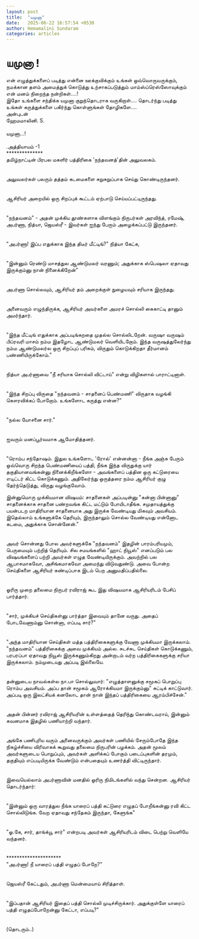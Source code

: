 ```yaml
---
layout: post
title:  "யமுனா"
date:   2025-06-22 16:57:54 +0530
author: Hemamalini Sundaram
categories: articles
---
```


#  யமுனா ! 

என் எழுத்துக்களைப் படித்து என்னை ஊக்குவிக்கும் உங்கள் ஒவ்வொருவருக்கும், நமக்கான தளம்
அமைத்துக் கொடுத்து உற்சாகப்படுத்தும் மாம்ஸ்ப்ரெஸ்ஸோவுக்கும் என் மனம் நிறைந்த
நன்றிகள்\....!\
இதோ உங்களை சந்திக்க யமுனா குறுந்தொடராக வருகிறாள்\.... தொடர்ந்து படித்து உங்கள்
கருத்துக்களை பகிர்ந்து கொள்ளுங்கள் தோழிகளே\....\
அன்புடன்\
ஹேமமாலினி. S.\
\
யமுனா\...!\
\
.அத்தியாயம் -1\
\*\*\*\*\*\*\*\*\*\*\*\*\*\*\
தமிழ்நாட்டின் பிரபல மகளிர் பத்திரிகை \'நந்தவனத்\'தின் அலுவலகம்.\
\
\
அலுவலர்கள் பலரும் தத்தம் கடமைகளை சுறுசுறுப்பாக செய்து கொண்டிருந்தனர்.\
\
\
ஆசிரியர் அறையில் ஒரு சிறப்புக் கூட்டம் ஏற்பாடு செய்யப்பட்டிருந்தது.\
\
\
\"நந்தவனம்\" - அதன் முக்கிய தூண்களாக விளங்கும் நிருபர்கள் அரவிந்த், ரமேஷ், அபர்ணா,
நித்யா, ஜெயஸ்ரீ - இவர்கள் ஐந்து பேரும் அழைக்கப்பட்டு இருந்தனர்.\
\
\
\"அபர்ணா! இப்ப எதுக்காக இந்த திடீர் மீட்டிங்?\" நித்யா கேட்க,\
\
\
\"இன்னும் ரெண்டு மாசத்துல ஆண்டுமலர் வரணும்; அதுக்காக ஸ்பெஷலா ஏதாவது இருக்கும்னு நான்
நினைக்கிறேன்\"\
\
\
அபர்ணா சொல்லவும், ஆசிரியர் தம் அறைக்குள் நுழையவும் சரியாக இருந்தது.\
\
\
அனைவரும் எழுந்திருக்க, ஆசிரியர் அவர்களை அமரச் சொல்லி கைகாட்டி தானும் அமர்ந்தார்.\
\
\
\"இந்த மீட்டிங் எதுக்காக அப்படிங்கறதை முதல்ல சொல்லிடறேன். வருஷா வருஷம் பிப்ரவரி மாசம்
நம்ம இதழோட ஆண்டுமலர் வெளியிடறோம். இந்த வருஷத்துலேர்ந்து நம்ம ஆண்டுமலர்ல ஒரு சிறப்புப்
பரிசும், விருதும் கொடுக்கிறதா தீர்மானம் பண்ணியிருக்கோம்.\"\
\
\
நித்யா அபர்ணாவை \"நீ சரியாக சொல்லி விட்டாய்\" என்று விழிகளால் பாராட்டினாள்.\
\
\
\"இந்த சிறப்பு விருதை \"நந்தவனம் - சாதனைப் பெண்மணி\" விருதாக வழங்கி கௌரவிக்கப்
போறோம். உங்களோட கருத்து என்ன?\"\
\
\
\"நல்ல யோசனை சார்.\"\
\
\
ஐவரும் மனப்பூர்வமாக ஆமோதித்தனர்.\
\
\
\"ரொம்ப சந்தோஷம். இதுல உங்களோட \'ரோல்\' என்னன்னா - நீங்க அஞ்சு பேரும் ஒவ்வொரு சிறந்த
பெண்மணியைப் பத்தி, நீங்க இந்த விருதுக்கு யார் தகுதியானவங்கன்னு நினைக்கிறீங்களோ -
அவங்களைப் பத்தின ஒரு கட்டுரையை எடிட்டர் கிட்ட கொடுக்கணும். அதிலேர்ந்து ஒருத்தரை நம்ம
ஆசிரியர் குழு தேர்ந்தெடுத்து, விருது வழங்குவோம்.

இன்னுமொரு முக்கியமான விஷயம்: சாதனைகள் அப்படின்னு \"கன்னா பின்னானு\" சாதனைக்காக
சாதனை பண்றவங்க கிட்ட மட்டும் போயிடாதீங்க. சமுதாயத்துக்கு பயன்படற மாதிரியான
சாதனையாக அது இருக்க வேண்டியது மிகவும் அவசியம். இதெல்லாம் உங்களுக்கே தெரியும்,
இருந்தாலும் சொல்ல வேண்டியது என்னோட கடமை, அதுக்காக சொன்னேன்.\"\
\
\
அவர் சொன்னது போல அவர்களுக்கே \"நந்தவனம்\" இதழின் பாரம்பரியமும், பெருமையும் பற்றித்
தெரியும். சில சமயங்களில் \"ஹாட் நியூஸ்\" எனப்படும் பல விஷயங்களைப் பற்றி அவர்கள் எழுத
வேண்டியிருக்கும். அவற்றில் பல ஆபாசமாகவோ, அசிங்கமாகவோ அமைந்து விடுவதுண்டு. அவை
போன்ற செய்திகளை ஆசிரியர் கண்டிப்பாக இடம் பெற அனுமதிப்பதில்லை.\
\
\
ஓரிரு முறை தலைமை நிருபர் ரவிராஜ் கூட இது விஷயமாக ஆசிரியரிடம் பேசிப்
பார்த்தார்.\
\
\
\"சார், முக்கியச் செய்திகள்னு பார்த்தா இவையும் தானே வருது. அதைப் போடவேணாம்னு
சொன்னா, எப்படி சார்?\"\
\
\
\"அந்த மாதிரியான செய்திகள் மத்த பத்திரிகைகளுக்கு வேணா முக்கியமா இருக்கலாம்.
\"நந்தவனம்\" பத்திரிகைக்கு அவை முக்கியம் அல்ல. சுடச்சுட செய்திகள் கொடுக்கணும்,
பரபரப்பா ஏதாவது நியூஸ் இருக்கணும்கிறது அன்றாடம் வர்ற பத்திரிகைகளுக்கு சரியா
இருக்கலாம். நம்முடையது அப்படி இல்லையே.\
\
\
தன்னுடைய நாவல்கள்ல நா.பா சொல்லுவார்: \"எழுத்தாளனுக்கு சமூகப் பொறுப்பு ரொம்ப
அவசியம். அப்ப தான் சமூகம் ஆரோக்கியமா இருக்கும்னு\" சுட்டிக் காட்டுவார். அப்படி ஒரு
இலட்சியக் கனலோட தான் நான் இந்தப் பத்திரிகையை ஆரம்பிச்சேன்.\"\
\
\
அதன் பின்னர் ரவிராஜ் ஆசிரியரின் உள்ளத்தைத் தெரிந்து கொண்டவராய், இன்னும் கவனமாக இதழில்
பணியாற்றி வந்தார்.\
\
\
அங்கே பணிபுரிய வரும் அனைவருக்கும் அவர்கள் பணியில் சேரும்போதே இந்த நிகழ்ச்சியை
விரிவாகக் கூறுவது தலைமை நிருபரின் பழக்கம். அதன் மூலம் அவர்களுடைய பொறுப்பும்,
அவர்கள் அளிக்கப் போகும் படைப்புகளின் தரமும், தகுதியும் எப்படியிருக்க வேண்டும்
என்பதையும் உணர்த்தி விட்டிருந்தார்.\
\
\
இவையெல்லாம் அபர்ணாவின் மனதில் ஓரிரு நிமிடங்களில் வந்து சென்றன. ஆசிரியர் தொடர்ந்தார்:\
\
\
\"இன்னும் ஒரு வாரத்துல நீங்க யாரைப் பத்தி கட்டுரை எழுதப் போறீங்கன்னு ரவி கிட்ட
சொல்லிடுங்க. வேற ஏதாவது சந்தேகம் இருந்தா, கேளுங்க\"\
\
\
\"ஓ.கே, சார், தாங்க்யூ சார்\" என்றபடி அவர்கள் ஆசிரியரிடம் விடை பெற்று வெளியே
வந்தனர்.\
\
\
\*\*\*\*\*\*\*\*\*\*\*\*\*\*\*\*\*\*\*\*\*\
\"அபர்ணா! நீ யாரைப் பத்தி எழுதப் போறே?\"\
\
\
ஜெயஸ்ரீ கேட்டதும், அபர்ணா மென்மையாய் சிரித்தாள்.\
\
\
\"இப்பதான் ஆசிரியர் இதைப் பத்தி சொல்லி முடிச்சிருக்கார். அதுக்குள்ளே யாரைப் பத்தி
எழுதப்போறேன்னு கேட்டா, எப்படி?\"\
\
\
(தொடரும்..)
